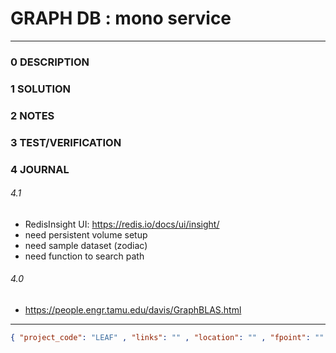 # GRAPH DB : mono service
--------------------------------
### 0 DESCRIPTION


### 1 SOLUTION


### 2 NOTES


### 3 TEST/VERIFICATION


### 4 JOURNAL
###### 4.1
- RedisInsight UI: https://redis.io/docs/ui/insight/
- need persistent volume setup
- need sample dataset (zodiac)
- need function to search path

###### 4.0
- https://people.engr.tamu.edu/davis/GraphBLAS.html


--------------------------------
```json
{ "project_code": "LEAF" , "links": "" , "location": "" , "fpoint": "" }
```
